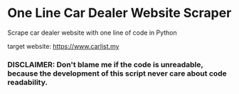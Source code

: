 # One Line Car Dealer Website Scraper
Scrape car dealer website with one line of code in Python

target website: https://www.carlist.my

### DISCLAIMER: Don't blame me if the code is unreadable, because the development of this script never care about code readability.
